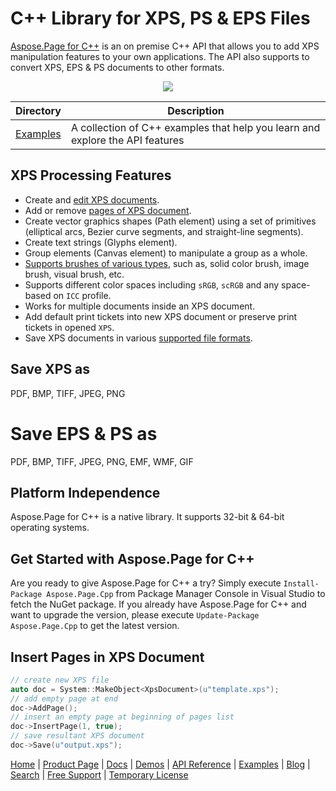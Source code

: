 # C++ Library for XPS, PS & EPS Files

[Aspose.Page for C++](https://products.aspose.com/page/cpp) is an on premise C++ API that allows you to add XPS manipulation features to your own applications. The API also supports to convert XPS, EPS & PS documents to other formats.

<p align="center">
  <a title="Download ZIP" href="https://github.com/aspose-page/Aspose.Page-for-c/archive/master.zip">
    <img src="http://i.imgur.com/hwNhrGZ.png" />
  </a>
</p>

Directory | Description
--------- | -----------
[Examples](Examples)  | A collection of C++ examples that help you learn and explore the API features



## XPS Processing Features

- Create and [edit XPS documents](https://docs.aspose.com/page/cpp/add-text-in-xps-document/).
- Add or remove [pages of XPS document](https://docs.aspose.com/page/cpp/add-pages-to-xps-document/).
- Create vector graphics shapes (Path element) using a set of primitives (elliptical arcs, Bezier curve segments, and straight-line segments).
- Create text strings (Glyphs element).
- Group elements (Canvas element) to manipulate a group as a whole.
- [Supports brushes of various types](https://docs.aspose.com/page/cpp/add-grid-using-visual-brush/), such as, solid color brush, image brush, visual brush, etc.
- Supports different color spaces including `sRGB`, `scRGB` and any space-based on `ICC` profile.
- Works for multiple documents inside an XPS document.
- Add default print tickets into new XPS document or preserve print tickets in opened `XPS`.
- Save XPS documents in various [supported file formats](https://docs.aspose.com/page/cpp/supported-file-formats/).

## Save XPS as

PDF, BMP, TIFF, JPEG, PNG

# Save EPS & PS as

PDF, BMP, TIFF, JPEG, PNG, EMF, WMF, GIF

## Platform Independence

Aspose.Page for C++ is a native library. It supports 32-bit & 64-bit operating systems.

## Get Started with Aspose.Page for C++

Are you ready to give Aspose.Page for C++ a try? Simply execute `Install-Package Aspose.Page.Cpp` from Package Manager Console in Visual Studio to fetch the NuGet package. If you already have Aspose.Page for C++ and want to upgrade the version, please execute `Update-Package Aspose.Page.Cpp` to get the latest version.

## Insert Pages in XPS Document

```cpp
// create new XPS file
auto doc = System::MakeObject<XpsDocument>(u"template.xps");
// add empty page at end
doc->AddPage();
// insert an empty page at beginning of pages list
doc->InsertPage(1, true);
// save resultant XPS document
doc->Save(u"output.xps");
```

[Home](https://www.aspose.com/) | [Product Page](https://products.aspose.com/page/cpp) | [Docs](https://docs.aspose.com/page/cpp/) | [Demos](https://products.aspose.app/page/family) | [API Reference](https://apireference.aspose.com/page/cpp) | [Examples](https://github.com/aspose-page/Aspose.Page-for-C) | [Blog](https://blog.aspose.com/category/page/) | [Search](https://search.aspose.com/) | [Free Support](https://forum.aspose.com/c/page) |  [Temporary License](https://purchase.aspose.com/temporary-license)

